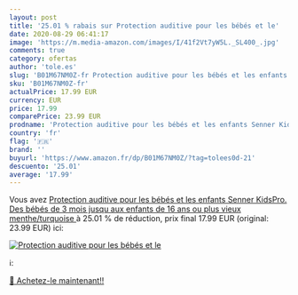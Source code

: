 ```yaml
---
layout: post
title: '25.01 % rabais sur Protection auditive pour les bébés et le'
date: 2020-08-29 06:41:17
image: 'https://m.media-amazon.com/images/I/41f2Vt7yW5L._SL400_.jpg'
comments: true
category: ofertas
author: 'tole.es'
slug: 'B01M67NM0Z-fr Protection auditive pour les bébés et les enfants Senner...'
sku: 'B01M67NM0Z-fr'
actualPrice: 17.99 EUR
currency: EUR
price: 17.99
comparePrice: 23.99 EUR
prodname: 'Protection auditive pour les bébés et les enfants Senner KidsPro. Des bébés de 3 mois jusqu aux enfants de 16 ans ou plus vieux  menthe/turquoise '
country: 'fr'
flag: '🇫🇷'
brand: ''
buyurl: 'https://www.amazon.fr/dp/B01M67NM0Z/?tag=tolees0d-21'
descuento: '25.01'
average: '17.99'
---
```


Vous avez [Protection auditive pour les bébés et les enfants Senner KidsPro. Des bébés de 3 mois jusqu aux enfants de 16 ans ou plus vieux  menthe/turquoise ](https://www.amazon.fr/dp/B01M67NM0Z/?tag=tolees0d-21)  à  25.01 % de réduction, prix final  17.99 EUR (original: 23.99 EUR) ici:

[![Protection auditive pour les bébés et le](https://m.media-amazon.com/images/I/41f2Vt7yW5L._SL400_.jpg)](https://www.amazon.fr/dp/B01M67NM0Z/?tag=tolees0d-21)

ℹ️:


[🛒 Achetez-le maintenant!!](https://www.amazon.fr/dp/B01M67NM0Z/?tag=tolees0d-21)
